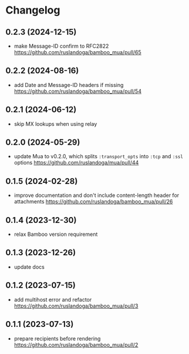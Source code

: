 # Changelog

## 0.2.3 (2024-12-15)

- make Message-ID confirm to RFC2822 https://github.com/ruslandoga/bamboo_mua/pull/65

## 0.2.2 (2024-08-16)

- add Date and Message-ID headers if missing https://github.com/ruslandoga/bamboo_mua/pull/54

## 0.2.1 (2024-06-12)

- skip MX lookups when using relay

## 0.2.0 (2024-05-29)

- update Mua to v0.2.0, which splits `:transport_opts` into `:tcp` and `:ssl` options https://github.com/ruslandoga/mua/pull/44

## 0.1.5 (2024-02-28)

- improve documentation and don't include content-length header for attachments https://github.com/ruslandoga/bamboo_mua/pull/26

## 0.1.4 (2023-12-30)

- relax Bamboo version requirement

## 0.1.3 (2023-12-26)

- update docs

## 0.1.2 (2023-07-15)

- add multihost error and refactor https://github.com/ruslandoga/bamboo_mua/pull/3

## 0.1.1 (2023-07-13)

- prepare recipients before rendering https://github.com/ruslandoga/bamboo_mua/pull/2
